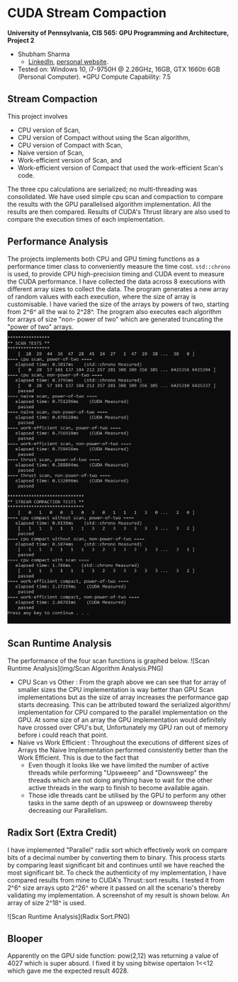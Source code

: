CUDA Stream Compaction
======================

**University of Pennsylvania, CIS 565: GPU Programming and Architecture, Project 2**

* Shubham Sharma
  * [LinkedIn](www.linkedin.com/in/codeshubham), [personal website](https://shubhvr.com/).
* Tested on: Windows 10, i7-9750H @ 2.26GHz, 16GB, GTX 1660ti 6GB (Personal Computer).
*GPU Compute Capability: 7.5

## Stream Compaction
This project involves 
-   CPU version of Scan,
-   CPU version of Compact without using the Scan algorithm,
-   CPU version of Compact with Scan,
-   Naive version of Scan,
-   Work-efficient version of Scan, and
-   Work-efficient version of Compact that used the work-efficient Scan's code.

The three cpu calculations are serialized; no multi-threading was consolidated. We have used simple cpu scan and compaction to compare the results with the GPU parallelised algorithm implementation. All the results are then compared. Results of CUDA's Thrust library are also used to compare the execution times of each implementation.   

## Performance Analysis
The projects implements both CPU and GPU timing functions as a performance timer class to conveniently measure the time cost. `std::chrono` is used, to provide CPU high-precision timing and CUDA event to measure the CUDA performance. 
I have collected the data across 8 executions with different array sizes to collect the data. The program generates a new array of random values with each execution, where the size of array is customisable. I have varied the size of the arrays by powers of two, starting from 2^6^ all the wai to 2^28^. The program also executes each algorithm for arrays of size "non- power of two" which are generated truncating the "power of two" arrays. 
![Scan Runtime Analysis](img/18.PNG)


## Scan Runtime Analysis
The performance of the four scan functions is graphed below. 
![Scan Runtime Analysis](img/Scan Algorithm Analysis.PNG)

- CPU Scan vs Other : From the graph above we can see that for array of smaller sizes the CPU implementation is way better than GPU Scan implementations but as the size of array increases the performance gap starts decreasing. This can be attributed toward the serialized algorithm/ implementation for CPU compared to the parallel implementation on the GPU. At some size of an array the GPU implementation would definitely have crossed over CPU's but, Unfortunately my GPU ran out of memory before i could reach that point. 
- Naive vs Work Efficient : Throughout the executions of different sizes of Arrays the Naive Implementation performed consistently better than the Work Efficient. This is due to the fact that
	- Even though it looks like we have limited the number of active threads while performing "Upsweeep" and "Downsweep" the threads which are not doing anything have to wait for the other active threads in the warp to finish to become available again.
	- Those idle threads cant be utilised by the GPU to perform any other tasks in the same depth of an upsweep or downsweep thereby decreasing our Parallelism.

## Radix Sort (Extra Credit)
I have implemented "Parallel" radix sort which effectively work on compare bits of a decimal number by converting them to binary. This process starts by comparing least significant bit and continues until we have reached the most significant bit. 
To check the authenticity of my implementation, I have compared results from mine to CUDA's Thrust::sort results. I tested it from 2^6^ size arrays upto 2^26^ where it passed on all the scenario's thereby validating my implementation. A screenshot of my result is shown below. An array of size 2^18^ is used.

![Scan Runtime Analysis](Radix Sort.PNG)

## Blooper
Apparently on the GPU side function: pow(2,12)  was returning a value of 4027 which is super absurd. I fixed it by using bitwise opertaion 1<<12 which gave me the expected result 4028.